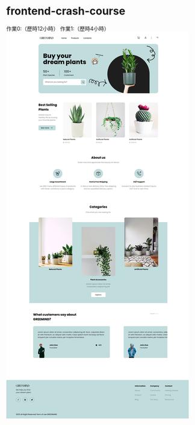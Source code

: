 # frontend-crash-course

作業0:（歷時12小時）
作業1:（歷時4小時）
![image](https://raw.githubusercontent.com/Heggi2243/frontend-crash-course/main/assignment%200/assignmen0-cover.png)
